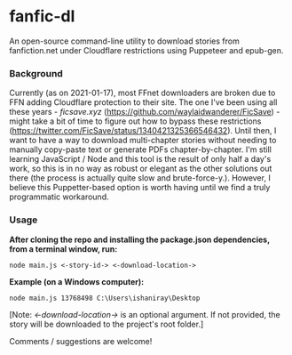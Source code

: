 # fanfic-dl
 An open-source command-line utility to download stories from fanfiction.net under Cloudflare restrictions using Puppeteer and epub-gen.

### Background
 Currently (as on 2021-01-17), most FFnet downloaders are broken due to FFN adding Cloudflare protection to their site. The one I've been using all these years - _ficsave.xyz_ (https://github.com/waylaidwanderer/FicSave) - might take a bit of time to figure out how to bypass these restrictions (https://twitter.com/FicSave/status/1340421325366546432). Until then, I want to have a way to download multi-chapter stories without needing to manually copy-paste text or generate PDFs chapter-by-chapter. I'm still learning JavaScript / Node and this tool is the result of only half a day's work, so this is in no way as robust or elegant as the other solutions out there (the process is actually quite slow and brute-force-y.). However, I believe this Puppetter-based option is worth having until we find a truly programmatic workaround.

### Usage
 **After cloning the repo and installing the package.json dependencies, from a terminal window, run:**

    node main.js <-story-id-> <-download-location->

 **Example (on a Windows computer):**

    node main.js 13768498 C:\Users\ishaniray\Desktop

 [Note: _<-download-location->_ is an optional argument. If not provided, the story will be downloaded to the project's root folder.]

 Comments / suggestions are welcome!
